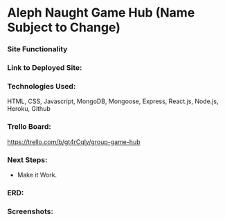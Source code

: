 # Aleph Naught Game Hub (Name Subject to Change)

### Site Functionality

### Link to Deployed Site:

### Technologies Used:
HTML, CSS, Javascript, MongoDB, Mongoose, Express, React.js, Node.js, Heroku, Github

### Trello Board:
https://trello.com/b/gt4rCqly/group-game-hub

### Next Steps:
<ul>
    <li>Make it Work.</li>
</ul>

### ERD:

### Screenshots:

